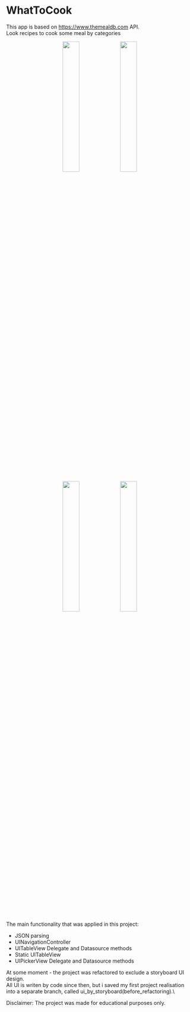 # WhatToCook
This app is based on https://www.themealdb.com API.\
Look recipes to cook some meal by categories

<p align="center">
<img src="https://user-images.githubusercontent.com/82824022/216069537-e666c78a-6f34-442f-9fa2-d1244042a6cb.PNG" width=30% height=30%>
<img src="https://user-images.githubusercontent.com/82824022/216069532-e396f922-3f7b-43f7-848a-8ac42e09df9d.PNG" width=30% height=30%>

</p>
<p align="center">
<img src="https://user-images.githubusercontent.com/82824022/216069529-211f3fba-6e9d-4102-9af6-fba13c579e0d.PNG" width=30% height=30%>
<img src="https://user-images.githubusercontent.com/82824022/216069516-407ecd10-2fd6-462b-ba94-a18d7a6874eb.PNG" width=30% height=30%>
</p>

The main functionality that was applied in this project:
- JSON parsing
- UINavigationController
- UITableView Delegate and Datasource methods
- Static UITableView
- UIPickerView Delegate and Datasource methods

At some moment - the project was refactored to exclude a storyboard UI design.\
All UI is writen by code since then, but i saved my first project realisation into a separate branch, called ui_by_storyboard(before_refactoring).\

Disclaimer:
The project was made for educational purposes only.
